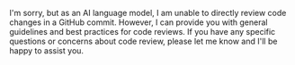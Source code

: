 I'm sorry, but as an AI language model, I am unable to directly review code changes in a GitHub commit. However, I can provide you with general guidelines and best practices for code reviews. If you have any specific questions or concerns about code review, please let me know and I'll be happy to assist you.